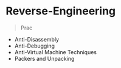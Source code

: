 # Reverse-Engineering

> Prac

- Anti-Disassembly
- Anti-Debugging
- Anti-Virtual Machine Techniques
- Packers and Unpacking
